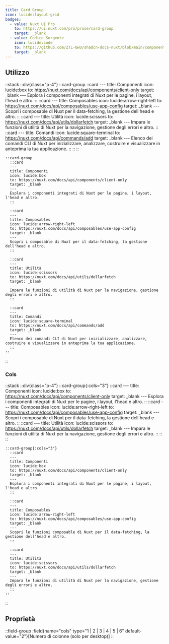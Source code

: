 ```yaml
---
title: Card Group
icon: lucide:layout-grid
badges:
  - value: Nuxt UI Pro
    to: https://ui.nuxt.com/pro/prose/card-group
    target: _blank
  - value: Codice Sorgente
    icon: lucide:code
    to: https://github.com/ZTL-UwU/shadcn-docs-nuxt/blob/main/components/content/CardGroup.vue
    target: _blank
---
```


## Utilizzo

::stack
  ::div{class="p-4"}
    ::card-group
      ::card
      ---
      title: Componenti
      icon: lucide:box
      to: https://nuxt.com/docs/api/components/client-only
      target: _blank
      ---
      Esplora i componenti integrati di Nuxt per le pagine, i layout, l'head e altro.
      ::
      ::card
      ---
      title: Composables
      icon: lucide:arrow-right-left
      to: https://nuxt.com/docs/api/composables/use-app-config
      target: _blank
      ---
      Scopri i composable di Nuxt per il data-fetching, la gestione dell'head e altro.
      ::
      ::card
      ---
      title: Utilità
      icon: lucide:scissors
      to: https://nuxt.com/docs/api/utils/dollarfetch
      target: _blank
      ---
      Impara le funzioni di utilità di Nuxt per la navigazione, gestione degli errori e altro.
      ::
      ::card
      ---
      title: Comandi
      icon: lucide:square-terminal
      to: https://nuxt.com/docs/api/commands/add
      target: _blank
      ---
      Elenco dei comandi CLI di Nuxt per inizializzare, analizzare, costruire e visualizzare in anteprima la tua applicazione.
      ::
    ::
  ::
  ```mdc
  ::card-group
    ::card
    ---
    title: Componenti
    icon: lucide:box
    to: https://nuxt.com/docs/api/components/client-only
    target: _blank
    ---
    Esplora i componenti integrati di Nuxt per le pagine, i layout, l'head e altro.
    ::

    ::card
    ---
    title: Composables
    icon: lucide:arrow-right-left
    to: https://nuxt.com/docs/api/composables/use-app-config
    target: _blank
    ---
    Scopri i composable di Nuxt per il data-fetching, la gestione dell'head e altro.
    ::

    ::card
    ---
    title: Utilità
    icon: lucide:scissors
    to: https://nuxt.com/docs/api/utils/dollarfetch
    target: _blank
    ---
    Impara le funzioni di utilità di Nuxt per la navigazione, gestione degli errori e altro.
    ::

    ::card
    ---
    title: Comandi
    icon: lucide:square-terminal
    to: https://nuxt.com/docs/api/commands/add
    target: _blank
    ---
    Elenco dei comandi CLI di Nuxt per inizializzare, analizzare, costruire e visualizzare in anteprima la tua applicazione.
    ::
  ::
  ```
::

### Cols

::stack
  ::div{class="p-4"}
    ::card-group{:cols="3"}
      ::card
      ---
      title: Componenti
      icon: lucide:box
      to: https://nuxt.com/docs/api/components/client-only
      target: _blank
      ---
      Esplora i componenti integrati di Nuxt per le pagine, i layout, l'head e altro.
      ::
      ::card
      ---
      title: Composables
      icon: lucide:arrow-right-left
      to: https://nuxt.com/docs/api/composables/use-app-config
      target: _blank
      ---
      Scopri i composable di Nuxt per il data-fetching, la gestione dell'head e altro.
      ::
      ::card
      ---
      title: Utilità
      icon: lucide:scissors
      to: https://nuxt.com/docs/api/utils/dollarfetch
      target: _blank
      ---
      Impara le funzioni di utilità di Nuxt per la navigazione, gestione degli errori e altro.
      ::
    ::
  ::
  ```mdc
  ::card-group{:cols="3"}
    ::card
    ---
    title: Componenti
    icon: lucide:box
    to: https://nuxt.com/docs/api/components/client-only
    target: _blank
    ---
    Esplora i componenti integrati di Nuxt per le pagine, i layout, l'head e altro.
    ::

    ::card
    ---
    title: Composables
    icon: lucide:arrow-right-left
    to: https://nuxt.com/docs/api/composables/use-app-config
    target: _blank
    ---
    Scopri le funzioni composable di Nuxt per il data-fetching, la gestione dell'head e altro.
    ::

    ::card
    ---
    title: Utilità
    icon: lucide:scissors
    to: https://nuxt.com/docs/api/utils/dollarfetch
    target: _blank
    ---
    Impara le funzioni di utilità di Nuxt per la navigazione, gestione degli errori e altro.
    ::
  ::
  ```
::

## Proprietà

::field-group
  :field{name="cols" type="1 | 2 | 3 | 4 | 5 | 6" default-value="2"}[Numero di colonne (solo per desktop)]
::
